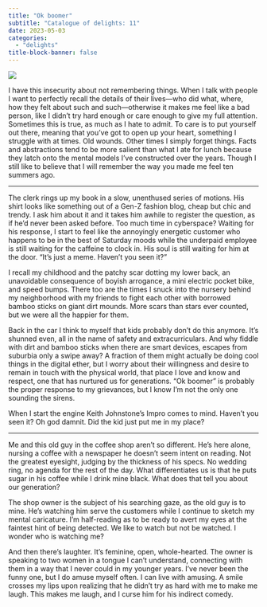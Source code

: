 ```yaml
---
title: "Ok boomer"
subtitle: "Catalogue of delights: 11"
date: 2023-05-03
categories:
  - "delights"
title-block-banner: false
---
```


![](https://substackcdn.com/image/fetch/f_auto,q_auto:good,fl_progressive:steep/https%3A%2F%2Fsubstack-post-media.s3.amazonaws.com%2Fpublic%2Fimages%2F14d63f2c-1376-4f16-bd51-b6041dc28f5a_4032x3024.jpeg)

I have this insecurity about not remembering things. When I talk with people I want to perfectly recall the details of their lives—who did what, where, how they felt about such and such—otherwise it makes me feel like a bad person, like I didn’t try hard enough or care enough to give my full attention. Sometimes this is true, as much as I hate to admit. To care is to put yourself out there, meaning that you’ve got to open up your heart, something I struggle with at times. Old wounds. Other times I simply forget things. Facts and abstractions tend to be more salient than what I ate for lunch because they latch onto the mental models I’ve constructed over the years. Though I still like to believe that I will remember the way you made me feel ten summers ago.

---

The clerk rings up my book in a slow, unenthused series of motions. His shirt looks like something out of a Gen-Z fashion blog, cheap but chic and trendy. I ask him about it and it takes him awhile to register the question, as if he’d never been asked before. Too much time in cyberspace? Waiting for his response, I start to feel like the annoyingly energetic customer who happens to be in the best of Saturday moods while the underpaid employee is still waiting for the caffeine to clock in. His soul is still waiting for him at the door. “It’s just a meme. Haven’t you seen it?”

I recall my childhood and the patchy scar dotting my lower back, an unavoidable consequence of boyish arrogance, a mini electric pocket bike, and speed bumps. There too are the times I snuck into the nursery behind my neighborhood with my friends to fight each other with borrowed bamboo sticks on giant dirt mounds. More scars than stars ever counted, but we were all the happier for them.

Back in the car I think to myself that kids probably don’t do this anymore. It’s shunned even, all in the name of safety and extracurriculars. And why fiddle with dirt and bamboo sticks when there are smart devices, escapes from suburbia only a swipe away? A fraction of them might actually be doing cool things in the digital ether, but I worry about their willingness and desire to remain in touch with the physical world, that place I love and know and respect, one that has nurtured us for generations. “Ok boomer” is probably the proper response to my grievances, but I know I’m not the only one sounding the sirens.

When I start the engine Keith Johnstone’s Impro comes to mind. Haven’t you seen it? Oh god damnit. Did the kid just put me in my place?

---

Me and this old guy in the coffee shop aren’t so different. He’s here alone, nursing a coffee with a newspaper he doesn’t seem intent on reading. Not the greatest eyesight, judging by the thickness of his specs. No wedding ring, no agenda for the rest of the day. What differentiates us is that he puts sugar in his coffee while I drink mine black. What does that tell you about our generation?

The shop owner is the subject of his searching gaze, as the old guy is to mine. He’s watching him serve the customers while I continue to sketch my mental caricature. I’m half-reading as to be ready to avert my eyes at the faintest hint of being detected. We like to watch but not be watched. I wonder who is watching me?

And then there’s laughter. It’s feminine, open, whole-hearted. The owner is speaking to two women in a tongue I can’t understand, connecting with them in a way that I never could in my younger years. I’ve never been the funny one, but I do amuse myself often. I can live with amusing. A smile crosses my lips upon realizing that he didn’t try as hard with me to make me laugh. This makes me laugh, and I curse him for his indirect comedy.
